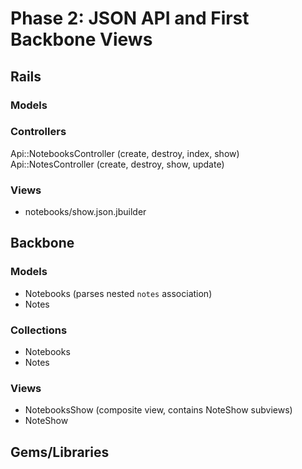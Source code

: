 # Phase 2: JSON API and First Backbone Views

## Rails
### Models

### Controllers
Api::NotebooksController (create, destroy, index, show)
Api::NotesController (create, destroy, show, update)

### Views
* notebooks/show.json.jbuilder

## Backbone
### Models
* Notebooks (parses nested `notes` association)
* Notes

### Collections
* Notebooks
* Notes

### Views
* NotebooksShow (composite view, contains NoteShow subviews)
* NoteShow

## Gems/Libraries
